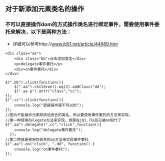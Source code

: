 ## 对于新添加元素类名的操作

### 不可以直接操作dom的方式操作类名进行绑定事件，需要使用事件委托来解决，以下是两种方法：
- 详细可以参考http://www.jb51.net/article/44689.htm

```
<div class="aa">
	<div class="bb">点击添加类名</div>
	<p>delegate事件委托</p>
	<div>on事件委托</div>
</div>

$(".bb").click(function(){
    $(".aa").children().eq(2).addClass("dd");
    $(".aa p").attr("class","cc");
});
$(".cc").click(function(){
    console.log("直接操作是不可以的");
});
//因为不能操作元素刚添加进去的类名，所以要使用事件委托的方法来实现，
//第一种使用delegate方法来实现，但是在jQ1.7以后已被on取代了
$(".aa").delegate(".cc","click",function(){
    console.log("delegate事件委托");
  });
//第二种就是使用的较多的on方法来实现事件委托
$(".aa").on("click", ".dd", function() { 
    console.log("on事件委托");
}); 
```
